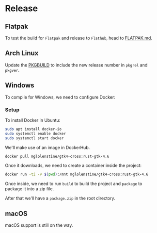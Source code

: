 # Release

## Flatpak
To test the build for `Flatpak` and release to `Flathub`, head to [FLATPAK.md](../FLATPAK.md).

## Arch Linux
Update the [PKGBUILD](PKGBUILD) to include the new release number in `pkgrel` and `pkgver`.

## Windows
To compile for Windows, we need to configure Docker:

### Setup
To install Docker in Ubuntu:
```bash
sudo apt install docker-io
sudo systemctl enable docker
sudo systemctl start docker
```

We'll make use of an image in DockerHub.

```bash
docker pull mglolenstine/gtk4-cross:rust-gtk-4.6
```

Once it downloads, we need to create a container inside the project:
```bash
docker run -ti -v $(pwd):/mnt mglolenstine/gtk4-cross:rust-gtk-4.6
```

Once inside, we need to run `build` to build the project and `package` to package it into a zip file.

After that we'll have a `package.zip` in the root directory.

## macOS
macOS support is still on the way.
